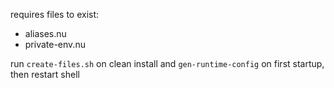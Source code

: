 requires files to exist:
- aliases.nu
- private-env.nu

run `create-files.sh` on clean install and `gen-runtime-config` on first startup, then
restart shell
